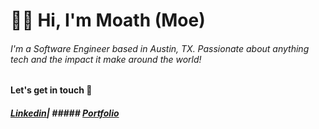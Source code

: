# :man_technologist: Hi, I'm Moath (Moe)

###### I'm a Software Engineer based in Austin, TX. Passionate about anything tech and the impact it make around the world!

#### Let's get in touch :wave:
##### [Linkedin](https://www.linkedin.com/in/moathdlaimi/)| ##### [Portfolio](https://moathdlaimi.com/)




<!--
**moathdlaimi/moathdlaimi** is a ✨ _special_ ✨ repository because its `README.md` (this file) appears on your GitHub profile.

Here are some ideas to get you started:

- 🔭 I’m currently working on ...
- 🌱 I’m currently learning ...
- 👯 I’m looking to collaborate on ...
- 🤔 I’m looking for help with ...
- 💬 Ask me about ...
- 📫 How to reach me: ...
- 😄 Pronouns: ...
- ⚡ Fun fact: ...
-->
